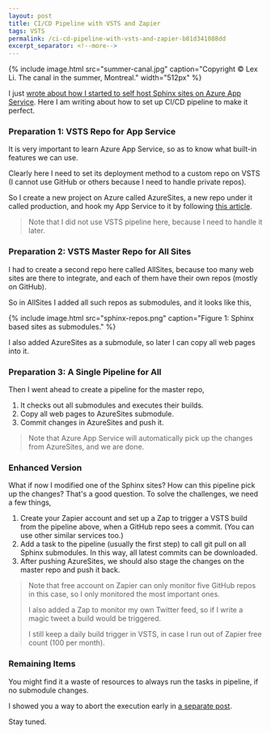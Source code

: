 ```yaml
---
layout: post
title: CI/CD Pipeline with VSTS and Zapier
tags: VSTS
permalink: /ci-cd-pipeline-with-vsts-and-zapier-b81d341088dd
excerpt_separator: <!--more-->
---
```

{% include image.html
src="summer-canal.jpg" caption="Copyright © Lex Li. The canal in the summer, Montreal." width="512px" %}

I just [wrote about how I started to self host Sphinx sites on Azure App Service](https://blog.lextudio.com/self-hosting-sphinx-sites-on-azure-app-service-a05b9db25e9a). Here I am writing about how to set up CI/CD pipeline to make it perfect.
<!--more-->

### Preparation 1: VSTS Repo for App Service

It is very important to learn Azure App Service, so as to know what built-in features we can use.

Clearly here I need to set its deployment method to a custom repo on VSTS (I cannot use GitHub or others because I need to handle private repos).

So I create a new project on Azure called AzureSites, a new repo under it called production, and hook my App Service to it by following [this article](https://docs.microsoft.com/en-us/azure/app-service/app-service-continuous-deployment#deploy-continuously-from-vsts).

> Note that I did not use VSTS pipeline here, because I need to handle it later.

### Preparation 2: VSTS Master Repo for All Sites

I had to create a second repo here called AllSites, because too many web sites are there to integrate, and each of them have their own repos (mostly on GitHub).

So in AllSites I added all such repos as submodules, and it looks like this,

{% include image.html
src="sphinx-repos.png" caption="Figure 1: Sphinx based sites as submodules." %}

I also added AzureSites as a submodule, so later I can copy all web pages into it.

### Preparation 3: A Single Pipeline for All

Then I went ahead to create a pipeline for the master repo,

1. It checks out all submodules and executes their builds.
1. Copy all web pages to AzureSites submodule.
1. Commit changes in AzureSites and push it.

> Note that Azure App Service will automatically pick up the changes from AzureSites, and we are done.

### Enhanced Version

What if now I modified one of the Sphinx sites? How can this pipeline pick up the changes? That's a good question. To solve the challenges, we need a few things,

1. Create your Zapier account and set up a Zap to trigger a VSTS build from the pipeline above, when a GitHub repo sees a commit. (You can use other similar services too.)
1. Add a task to the pipeline (usually the first step) to call git pull on all Sphinx submodules. In this way, all latest commits can be downloaded.
1. After pushing AzureSites, we should also stage the changes on the master repo and push it back.

> Note that free account on Zapier can only monitor five GitHub repos in this case, so I only monitored the most important ones.
>
> I also added a Zap to monitor my own Twitter feed, so if I write a magic tweet a build would be triggered.
>
> I still keep a daily build trigger in VSTS, in case I run out of Zapier free count (100 per month).

### Remaining Items

You might find it a waste of resources to always run the tasks in pipeline, if no submodule changes.

I showed you a way to abort the execution early in [a separate post](https://blog.lextudio.com/how-to-abort-cancel-a-build-in-vsts-7a41fce5a42c).

Stay tuned.

